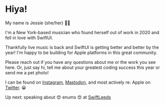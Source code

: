 # Hiya!

My name is Jessie (she/her) 👋🏻

I'm a New York-based musician who found herself out of work in 2020 and fell in love with SwiftUI.

Thankfully live music is back and SwiftUI is getting better and better by the year! I'm happy to be building for Apple platforms in this great community.

Please reach out if you have any questions about me or the work you see here. Or, just say hi, tell me about your greatest coding success this year or send me a pet photo!  

I can be found on [Instagram](https://www.instagram.com/jessie.linden/), [Mastodon](https://mastodon.online/@jessielinden), and most actively re: Apple on [Twitter](https://twitter.com/jessielinden). 😀

Up next: speaking about 😍 enums 😍 at [SwiftLeeds](https://swiftleeds.co.uk/)
